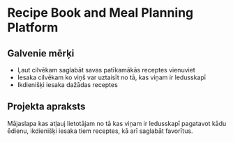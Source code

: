 # Recipe Book and Meal Planning Platform

## Galvenie mērķi
- Ļaut cilvēkam saglabāt savas patīkamākās receptes vienuviet
- Iesaka cilvēkam ko viņš var uztaisīt no tā, kas viņam ir ledusskapī
- Ikdienišķi iesaka dažādas receptes

## Projekta apraksts
Mājaslapa kas atļauj lietotājam no tā kas viņam ir ledusskapī pagatavot kādu ēdienu, ikdienišķi iesaka tiem receptes, kā arī saglabāt favorītus.

